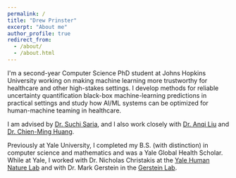 ```yaml
---
permalink: /
title: "Drew Prinster"
excerpt: "About me"
author_profile: true
redirect_from: 
  - /about/
  - /about.html
---
```

I'm a second-year Computer Science PhD student at Johns Hopkins University working on making machine learning more trustworthy for healthcare and other high-stakes settings. I develop methods for reliable uncertainty quantification black-box machine-learning predictions in practical settings and study how AI/ML systems can be optimized for human-machine teaming in healthcare. 

I am advised by [Dr. Suchi Saria](https://suchisaria.jhu.edu/), and I also work closely with [Dr. Anqi Liu](https://anqiliu-ai.github.io/) and [Dr. Chien-Ming Huang](https://www.cs.jhu.edu/~cmhuang/).

Previously at Yale University, I completed my B.S. (with distinction) in computer science and mathematics and was a Yale Global Health Scholar. While at Yale, I worked with Dr. Nicholas Christakis at the [Yale Human Nature Lab](https://humannaturelab.net/) and with Dr. Mark Gerstein in the [Gerstein Lab](http://www.gersteinlab.org/).

